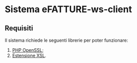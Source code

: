 # Sistema eFATTURE-ws-client

## Requisiti
Il sistema richiede le seguenti librerie per poter funzionare:

1. [PHP OpenSSL](http://php.net/manual/en/book.openssl.php);
2. [Estensione XSL](http://php.net/manual/en/book.xsl.php).
